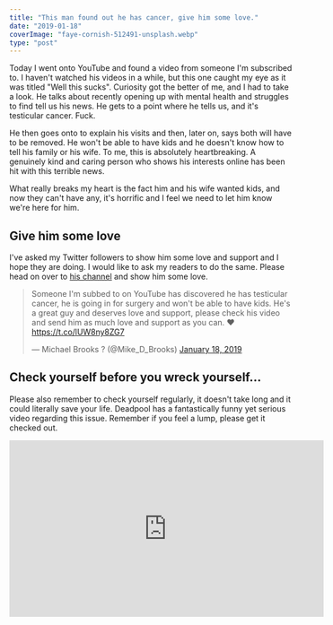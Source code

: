 ```yaml
---
title: "This man found out he has cancer, give him some love."
date: "2019-01-18"
coverImage: "faye-cornish-512491-unsplash.webp"
type: "post"
---
```


Today I went onto YouTube and found a video from someone I'm subscribed to. I haven't watched his videos in a while, but this one caught my eye as it was titled "Well this sucks". Curiosity got the better of me, and I had to take a look. He talks about recently opening up with mental health and struggles to find tell us his news. He gets to a point where he tells us, and it's testicular cancer. Fuck.

He then goes onto to explain his visits and then, later on, says both will have to be removed. He won't be able to have kids and he doesn't know how to tell his family or his wife. To me, this is absolutely heartbreaking. A genuinely kind and caring person who shows his interests online has been hit with this terrible news.

What really breaks my heart is the fact him and his wife wanted kids, and now they can't have any, it's horrific and I feel we need to let him know we're here for him.

## Give him some love

I've asked my Twitter followers to show him some love and support and I hope they are doing. I would like to ask my readers to do the same. Please head on over to [his channel](https://www.youtube.com/channel/UCspJ-h5Mw9_zeEhJDzMpkkA) and show him some love.

<blockquote class="twitter-tweet"><p lang="en" dir="ltr">Someone I'm subbed to on YouTube has discovered he has testicular cancer, he is going in for surgery and won't be able to have kids. He's a great guy and deserves love and support, please check his video and send him as much love and support as you can. ♥ <a href="https://t.co/lUW8ny8ZG7">https://t.co/lUW8ny8ZG7</a></p>— Michael Brooks ? (@Mike_D_Brooks) <a href="https://twitter.com/Mike_D_Brooks/status/1086358999514128384?ref_src=twsrc%5Etfw">January 18, 2019</a></blockquote>


## Check yourself before you wreck yourself...

Please also remember to check yourself regularly, it doesn't take long and it could literally save your life. Deadpool has a fantastically funny yet serious video regarding this issue. Remember if you feel a lump, please get it checked out.

<iframe width="560" height="315" src="https://www.youtube.com/embed/KsdD1MJXOpk" frameborder="0" allow="accelerometer; autoplay; encrypted-media; gyroscope; picture-in-picture" allowfullscreen></iframe>
